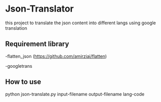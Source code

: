 # Json-Translator
this project to translate the json content into different langs using google translation

## Requirement library
-flatten_json (https://github.com/amirziai/flatten)

-googletrans 

## How to use
python json-translate.py input-filename output-filename lang-code
